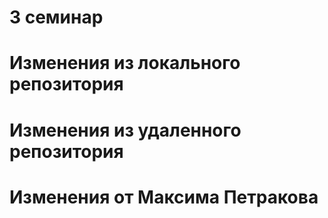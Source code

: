 # 3 семинар

# Изменения из локального репозитория

# Изменения из удаленного репозитория

# Изменения от Максима Петракова

